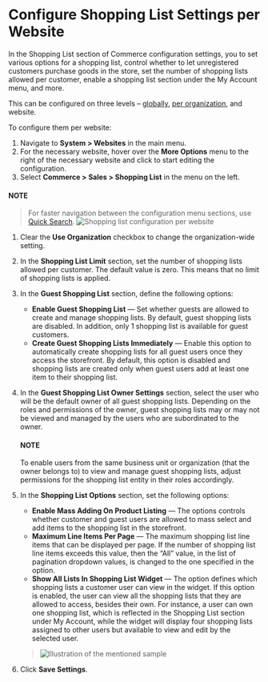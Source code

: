 <a id="user-guide-system-configuration-commerce-sales-shopping-list-per-website"></a>

<a id="user-guide-system-configuration-commerce-sales-shopping-list-mass-action-website"></a>

# Configure Shopping List Settings per Website

In the Shopping List section of Commerce configuration settings, you to set various options for a shopping list, control whether to let unregistered customers purchase goods in the store, set the number of shopping lists allowed per customer, enable a shopping list section under the My Account menu, and more.

This can be configured on three levels – [globally](../../../../configuration/commerce/sales/global-shopping-list.md#configuration-shopping-list), [per organization](../../../../user-management/organizations/org-configuration/commerce/sales/organization-guest-shopping-list.md#user-guide-system-configuration-commerce-sales-shopping-list-per-organization), and website.

To configure them per website:

1. Navigate to **System > Websites** in the main menu.
2. For the necessary website, hover over the <i class="fa fa-ellipsis-h fa-lg" aria-hidden="true"></i> **More Options** menu to the right of the necessary website and click <i class="fas fa-cog" aria-hidden="true"></i> to start editing the configuration.
3. Select **Commerce > Sales > Shopping List** in the menu on the left.

#### NOTE
> For faster navigation between the configuration menu sections, use [Quick Search](../../../../configuration/quick-search.md#user-guide-system-configuration-quick-search).
![Shopping list configuration per website](user/img/system/websites/web_configuration/shopping_list_website_config.png)

1. Clear the **Use Organization** checkbox to change the organization-wide setting.
2. In the **Shopping List Limit** section, set the number of shopping lists allowed per customer. The default value is zero. This means that no limit of shopping lists is applied.
3. In the **Guest Shopping List** section, define the following options:
   * **Enable Guest Shopping List** — Set whether guests are allowed to create and manage shopping lists. By default, guest shopping lists are disabled. In addition, only 1 shopping list is available for guest customers.
   * **Create Guest Shopping Lists Immediately** — Enable this option to automatically create shopping lists for all guest users once they access the storefront. By default, this option is disabled and shopping lists are created only when guest users add at least one item to their shopping list.
4. In the **Guest Shopping List Owner Settings** section, select the user who will be the default owner of all guest shopping lists. Depending on the roles and permissions of the owner, guest shopping lists may or may not be viewed and managed by the users who are subordinated to the owner.

   #### NOTE
   To enable users from the same business unit or organization (that the owner belongs to) to view and manage guest shopping lists, adjust permissions for the shopping list entity in their roles accordingly.
5. In the **Shopping List Options** section, set the following options:
   * **Enable Mass Adding On Product Listing** — The options controls whether customer and guest users are allowed to mass select and add items to the shopping list in the storefront.
   * **Maximum Line Items Per Page** — The maximum shopping list line items that can be displayed per page. If the number of shopping list line items exceeds this value, then the “All” value, in the list of pagination dropdown values, is changed to the one specified in the option.
   * **Show All Lists In Shopping List Widget** — The option defines which shopping lists a customer user can view in the widget. If this option is enabled, the user can view all the shopping lists that they are allowed to access, besides their own. For instance, a user can own one shopping list, which is reflected in the Shopping List section under My Account, while the widget will display four shopping lists assigned to other users but available to view and edit by the selected user.

   > ![Illustration of the mentioned sample](user/img/system/config_commerce/sales/show_all_lists_in_widget.png)
6. Click **Save Settings**.

<!-- fa-bars = fa-navicon -->
<!-- Ic Tiles is used as Set As Default in saved views, and as tiles in display layout options -->
<!-- IcPencil refers to Rename in Commerce and Inline Editing in CRM -->
<!-- Check mark in the square. -->
<!-- SortDesc is also used as drop-down arrow -->
